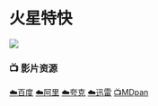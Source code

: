 # 火星特快
![](/image/火星特快.jpg)

### 📺 影片资源 <Badge type="tip" text="乱耳飞舞字幕组" />

[☁️百度](https://pan.baidu.com/s/18yMjzzU3cplp8GaA7baFGQ?pwd=yv8i)  [☁️阿里](https://www.alipan.com/s/JMndpsBBHZA)  [☁️夸克](https://pan.quark.cn/s/2725c41fe7f8#/list/share)  [☁️迅雷](https://pan.xunlei.com/s/VNxh-87PyfF6Z7TzMuEuAcqnA1?pwd=ptps#)  [📺MDpan](https://pan.mdsub.top/zh-CN/%E7%81%AB%E6%98%9F%E7%89%B9%E5%BF%AB/)